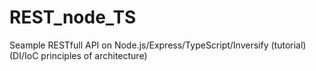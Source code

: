 # REST_node_TS
Seample RESTfull API on Node.js/Express/TypeScript/Inversify (tutorial) (DI/IoC principles of architecture)

